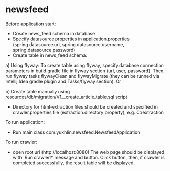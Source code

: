 # newsfeed
Before application start:
- Create news_feed schema in database
- Specify datasource properties in application.properties (spring.datasource.url, spring.datasource.username, spring.datasource.password)
- Create table in news_feed schema:

 a) Using flyway: 
    To create table using flyway, specify database connection parameters in build.gradle file in flyway section (url, user, password).
    Then, run flyway tasks flywayClean and flywayMigrate (they can be runned via Intellij Idea gradle plugin and Tasks/flyway section).
    Or
    
 b) Create table manually using resources/db/migration/V1__create_article_table.sql script
 
- Directory for html-extraction files should be created and specified in crawler.properties file (extraction.directory property), e.g. C:/extraction

To run application:
- Run main class com.yukhlin.newsfeed.NewsfeedApplication

To run crawler:
- open root url (http://localhost:8080)
The web page should be displayed with 'Run crawler?' message and button. Click button, then, if crawler is completed successfully, the result table will be displayed.
